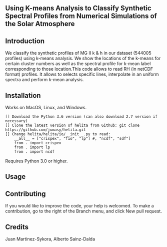 ## Using K-means Analysis to Classify Synthetic Spectral Profiles from Numerical Simulations of the Solar Atmosphere

## Introduction
We classify the synthetic profiles of MG II k & h in our dataset (544005 profiles) using k-means analysis. We show the locations of the k-means for certain cluster numbers as well as the spectral profile for k-mean label corresponding to those location.This code allows to read RH (in netCDF format) profiles. It allows to selects specific lines, interpolate in an uniform spectra and perform k-mean analysis. 

## Installation
Works on MacOS, Linux, and Windows. 

    [] Download the Python 3.6 version (can also download 2.7 version if necessary)
    [] Clone the latest version of helita from Github: git clone https://github.com/jumasy/helita.git
    [] Change helita/helita/io/__init__.py to read:
        __all__ = ["crispex", "fio", "lp"] #, "ncdf", "sdf"]
        from . import crispex
        from . import lp
        from . import ncdf

Requires Python 3.0 or higher.

## Usage


## Contributing
If you would like to improve the code, your help is welcomed. To make a contribution, go to the right of the Branch menu, and click New pull request.

## Credits
Juan Martinez-Sykora, Alberto Sainz-Dalda
